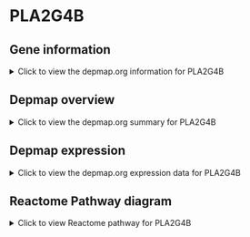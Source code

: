 <h1>PLA2G4B</h1>

<h2>Gene information</h2>
<details>
  <summary>Click to view the depmap.org information for PLA2G4B</summary>
  <iframe src="https://depmap.org/portal/gene/PLA2G4B?tab=about" style="border:none;width:100%;height:800px"></iframe>
</details>

<h2>Depmap overview</h2>
<details>
  <summary>Click to view the depmap.org summary for PLA2G4B</summary>
  <iframe src="https://depmap.org/portal/gene/PLA2G4B?tab=overview" style="border:none;width:100%;height:800px"></iframe>
</details>

<h2>Depmap expression</h2>
<details>
  <summary>Click to view the depmap.org expression data for PLA2G4B</summary>
  <iframe src="https://depmap.org/portal/gene/PLA2G4B?tab=characterization" style="border:none;width:100%;height:800px"></iframe>
</details>



<h2>Reactome Pathway diagram</h2>
<details>
  <summary>Click to view Reactome pathway for PLA2G4B</summary>
  <p>XBP1(S) activates chaperone genes</p>
  <iframe src="https://reactome.org/PathwayBrowser/#/R-HSA-381038" style="border:none;width:100%;height:800px"></iframe>
</details>



